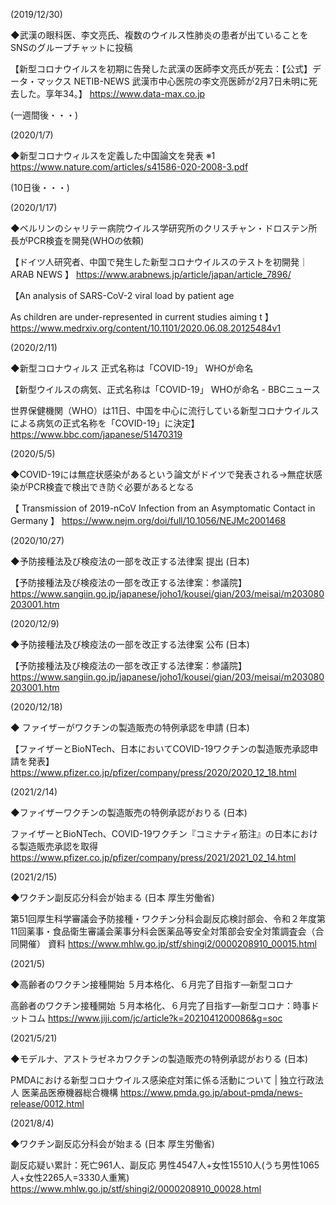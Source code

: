 
(2019/12/30)

◆武漢の眼科医、李文亮氏、複数のウイルス性肺炎の患者が出ていることをSNSのグループチャットに投稿

【新型コロナウイルスを初期に告発した武漢の医師李文亮氏が死去：【公式】データ・マックス NETIB-NEWS 武漢市中心医院の李文亮医師が2月7日未明に死去した。享年34。】 https://www.data-max.co.jp

(一週間後・・・)

(2020/1/7)

◆新型コロナウィルスを定義した中国論文を発表 ※1 https://www.nature.com/articles/s41586-020-2008-3.pdf

(10日後・・・)

(2020/1/17)

◆ベルリンのシャリテー病院ウイルス学研究所のクリスチャン・ドロステン所長がPCR検査を開発(WHOの依頼)

【ドイツ人研究者、中国で発生した新型コロナウイルスのテストを初開発｜ARAB NEWS 】 https://www.arabnews.jp/article/japan/article_7896/

【An analysis of SARS-CoV-2 viral load by patient age

As children are under-represented in current studies aiming t 】 https://www.medrxiv.org/content/10.1101/2020.06.08.20125484v1

(2020/2/11)

◆新型コロナウィルス 正式名称は「COVID-19」 WHOが命名

【新型ウイルスの病気、正式名称は「COVID-19」 WHOが命名 - BBCニュース

世界保健機関（WHO）は11日、中国を中心に流行している新型コロナウイルスによる病気の正式名称を「COVID-19」に決定】 https://www.bbc.com/japanese/51470319

(2020/5/5)

◆COVID-19には無症状感染があるという論文がドイツで発表される→無症状感染がPCR検査で検出でき防ぐ必要があるとなる

【 Transmission of 2019-nCoV Infection from an Asymptomatic Contact in Germany 】 https://www.nejm.org/doi/full/10.1056/NEJMc2001468

(2020/10/27)

◆予防接種法及び検疫法の一部を改正する法律案 提出 (日本)

【予防接種法及び検疫法の一部を改正する法律案：参議院】 https://www.sangiin.go.jp/japanese/joho1/kousei/gian/203/meisai/m203080203001.htm

(2020/12/9)

◆予防接種法及び検疫法の一部を改正する法律案 公布 (日本)

【予防接種法及び検疫法の一部を改正する法律案：参議院】 https://www.sangiin.go.jp/japanese/joho1/kousei/gian/203/meisai/m203080203001.htm

(2020/12/18)

◆ ファイザーがワクチンの製造販売の特例承認を申請 (日本)

【ファイザーとBioNTech、日本においてCOVID-19ワクチンの製造販売承認申請を発表】 https://www.pfizer.co.jp/pfizer/company/press/2020/2020_12_18.html

(2021/2/14)

◆ファイザーワクチンの製造販売の特例承認がおりる (日本)

ファイザーとBioNTech、COVID-19ワクチン『コミナティ筋注』の日本における製造販売承認を取得 https://www.pfizer.co.jp/pfizer/company/press/2021/2021_02_14.html

(2021/2/15)

◆ワクチン副反応分科会が始まる (日本 厚生労働省)

第51回厚生科学審議会予防接種・ワクチン分科会副反応検討部会、令和２年度第11回薬事・食品衛生審議会薬事分科会医薬品等安全対策部会安全対策調査会（合同開催） 資料 https://www.mhlw.go.jp/stf/shingi2/0000208910_00015.html

(2021/5)

◆高齢者のワクチン接種開始 ５月本格化、６月完了目指す―新型コロナ

高齢者のワクチン接種開始 ５月本格化、６月完了目指す—新型コロナ：時事ドットコム https://www.jiji.com/jc/article?k=2021041200086&g=soc

(2021/5/21)

◆モデルナ、アストラゼネカワクチンの製造販売の特例承認がおりる (日本)

PMDAにおける新型コロナウイルス感染症対策に係る活動について | 独立行政法人 医薬品医療機器総合機構 https://www.pmda.go.jp/about-pmda/news-release/0012.html

(2021/8/4)

◆ワクチン副反応分科会が始まる (日本 厚生労働省)

副反応疑い累計：死亡961人、副反応 男性4547人+女性15510人(うち男性1065人+女性2265人=3330人重篤) https://www.mhlw.go.jp/stf/shingi2/0000208910_00028.html
